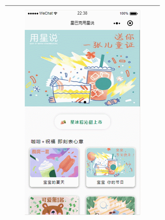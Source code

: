 

----------

<div align="center">

![演示](https://github.com/QinZhen001/starbucks/blob/master/screenshot/GIF.gif)


<div/>